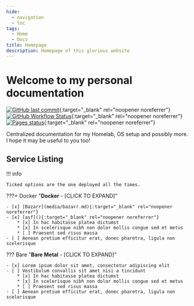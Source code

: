 ```yaml
---
hide:
  - navigation
  - toc
tags:
  - Home
  - Docs
title: Homepage
description: Homepage of this glorious website
---
```

# Welcome to my personal documentation

[![GitHub last commit](https://img.shields.io/github/last-commit/Hudater/hudater.github.io/main?color=4051B5&style=for-the-badge)](https://github.com/Hudater/hudater.github.io/commits/main){:target="_blank" rel="noopener noreferrer"}
[![GitHub Workflow Status](https://img.shields.io/github/workflow/status/Hudater/hudater.github.io/ci?color=4051B5&style=for-the-badge)](https://github.com/Hudater/hudater.github.io/actions){:target="_blank" rel="noopener noreferrer"}
[![Pages status](https://img.shields.io/website?style=for-the-badge&up_color=4051B5&url=https%3A%2F%2Fwww.haops.dev%2F)](https://www.haops.dev/){:target="_blank" rel="noopener noreferrer"}

Centralized documentation for my Homelab, OS setup and possibly more.  
I hope it may be useful to you too!

## Service Listing

!!! info

    Ticked options are the one deployed all the times.

???+ Docker "**Docker** - [CLICK TO EXPAND]"

    - [x] [Bazarr](media/bazarr.md){:target="_blank" rel="noopener noreferrer"}
    - [x] [asf](){:target="_blank" rel="noopener noreferrer"}
        * [x] In hac habitasse platea dictumst
        * [x] In scelerisque nibh non dolor mollis congue sed et metus
        * [ ] Praesent sed risus massa
    - [ ] Aenean pretium efficitur erat, donec pharetra, ligula non scelerisque


??? Bare "**Bare Metal** - [CLICK TO EXPAND]"

    - [x] Lorem ipsum dolor sit amet, consectetur adipiscing elit
    - [ ] Vestibulum convallis sit amet nisi a tincidunt
        * [x] In hac habitasse platea dictumst
        * [x] In scelerisque nibh non dolor mollis congue sed et metus
        * [ ] Praesent sed risus massa
    - [ ] Aenean pretium efficitur erat, donec pharetra, ligula non scelerisque
